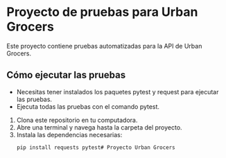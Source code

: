 # Proyecto de pruebas para Urban Grocers

Este proyecto contiene pruebas automatizadas para la API de Urban Grocers.

## Cómo ejecutar las pruebas
- Necesitas tener instalados los paquetes pytest y request para ejecutar las pruebas.
- Ejecuta todas las pruebas con el comando pytest.
1. Clona este repositorio en tu computadora.
2. Abre una terminal y navega hasta la carpeta del proyecto.
3. Instala las dependencias necesarias:
   ```bash
   pip install requests pytest# Proyecto Urban Grocers 
